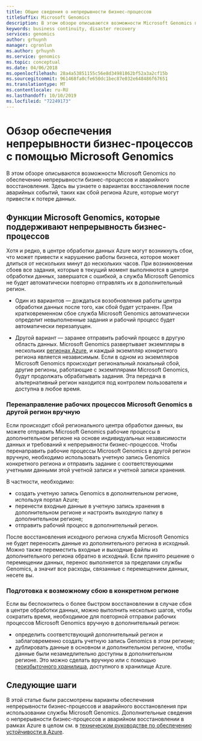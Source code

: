 ```yaml
---
title: Общие сведения о непрерывности бизнес-процессов
titleSuffix: Microsoft Genomics
description: В этом обзоре описываются возможности Microsoft Genomics по обеспечению непрерывности бизнес-процессов и аварийного восстановления.
keywords: business continuity, disaster recovery
services: genomics
author: grhuynh
manager: cgronlun
ms.author: grhuynh
ms.service: genomics
ms.topic: conceptual
ms.date: 04/06/2018
ms.openlocfilehash: 28a4a53851155c56e8d34981862bf52a3a2cf15b
ms.sourcegitcommit: 961468fa0cfe650dc1bec87e032e648486f67651
ms.translationtype: MT
ms.contentlocale: ru-RU
ms.lasthandoff: 10/10/2019
ms.locfileid: "72249173"
---
```

# <a name="overview-of-business-continuity-with-microsoft-genomics"></a>Обзор обеспечения непрерывности бизнес-процессов с помощью Microsoft Genomics
В этом обзоре описываются возможности Microsoft Genomics по обеспечению непрерывности бизнес-процессов и аварийного восстановления. Здесь вы узнаете о вариантах восстановления после аварийных событий, таких как сбой региона Azure, которые могут привести к потере данных. 


## <a name="microsoft-genomics-features-that-support-business-continuity"></a>Функции Microsoft Genomics, которые поддерживают непрерывность бизнес-процессов 
Хотя и редко, в центре обработки данных Azure могут возникнуть сбои, что может привести к нарушению работы бизнеса, которое может длиться от нескольких минут до нескольких часов. При возникновении сбоев все задания, которые в текущий момент выполняются в центре обработки данных, завершатся с ошибкой, а служба Microsoft Genomics не будет автоматически повторно отправлять их в дополнительный регион. 

* Один из вариантов — дождаться возобновления работы центра обработки данных после того, как сбой будет устранен. При кратковременном сбое служба Microsoft Genomics автоматически определит невыполненные задания и рабочий процесс будет автоматически перезапущен.

* Другой вариант — заранее отправить рабочий процесс в другую область данных. Microsoft Genomics развертывает экземпляры в нескольких [регионах Azure](https://azure.microsoft.com/regions/services/), и каждый экземпляр конкретного региона является независимым. Если в одном из экземпляров Microsoft Genomics происходит региональный локальный сбой, другие регионы, работающие с экземплярами Microsoft Genomics, будут продолжать обрабатывать задания. Эта передача в альтернативный регион находится под контролем пользователя и доступна в любое время.


### <a name="manually-failover-microsoft-genomics-workflows-to-another-region"></a>Перенаправление рабочих процессов Microsoft Genomics в другой регион вручную
Если происходит сбой регионального центра обработки данных, вы можете отправить Microsoft Genomics рабочие процессы в дополнительном регионе на основе индивидуальных независимости данных и требований к непрерывности бизнес-процессов. Чтобы перенаправить рабочие процессы Microsoft Genomics в другой регион вручную, необходимо использовать учетную запись Genomics конкретного региона и отправить задание с соответствующими учетными данными этой учетной записи и учетной записи хранения.

В частности, необходимо:
* создать учетную запись Genomics в дополнительном регионе, используя портал Azure; 
* перенести входные данные в учетную запись хранения в дополнительном регионе и настроить выходную папку в дополнительном регионе;
* отправить рабочий процесс в дополнительный регион.

После восстановления исходного региона служба Microsoft Genomics не будет переносить данные из дополнительного региона в исходный. Можно также переместить входные и выходные файлы из дополнительного региона обратно в исходный.  Если принято решение о перемещении данных, перенос выполняется за пределами службы Genomics, а значит все расходы, связанные с перемещением данных, несете вы. 

### <a name="preparing-for-a-possible-region-specific-outage"></a>Подготовка к возможному сбою в конкретном регионе
Если вы беспокоитесь о более быстром восстановлении в случае сбоя в центре обработки данных, можно выполнить несколько шагов, чтобы сократить время, необходимое для повторной отправки рабочих процессов Microsoft Genomics вручную в дополнительный регион:

* определить соответствующий дополнительный регион и заблаговременно создать учетную запись Genomics в этом регионе;
* дублировать данные в основном и дополнительном регионе, чтобы данные были незамедлительно доступны в дополнительном регионе. Это можно сделать вручную или с помощью [геоизбыточного хранилища](https://docs.microsoft.com/azure/storage/common/storage-redundancy), доступного в хранилище Azure. 

## <a name="next-steps"></a>Следующие шаги
В этой статье были рассмотрены варианты обеспечения непрерывности бизнес-процессов и аварийного восстановления при использовании службы Microsoft Genomics. Дополнительные сведения о непрерывности бизнес-процессов и аварийном восстановлении в рамках Azure в целом см. в [техническом руководстве по обеспечению устойчивости в Azure](https://docs.microsoft.com/azure/architecture/resiliency/recovery-loss-azure-region). 